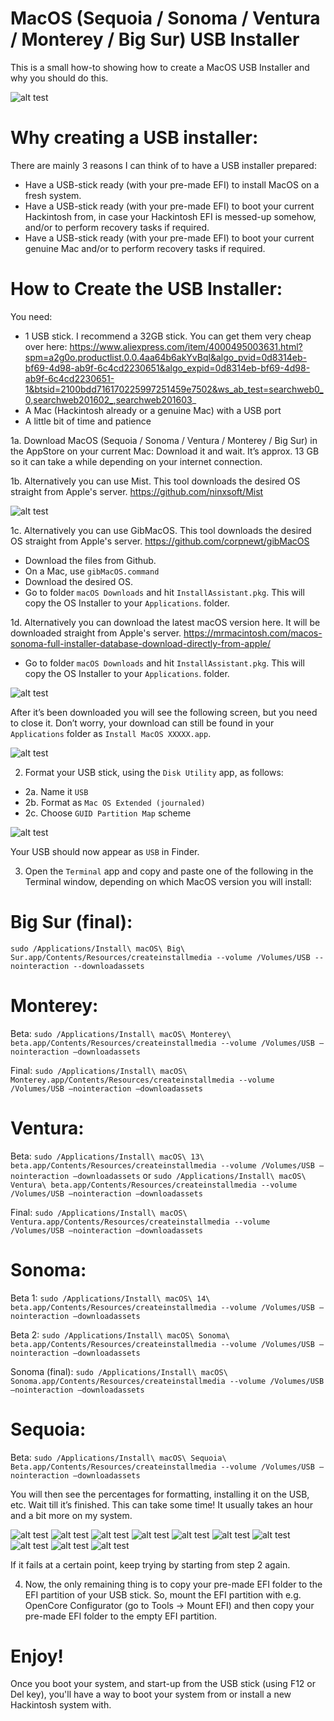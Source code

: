 # MacOS (Sequoia / Sonoma / Ventura / Monterey / Big Sur) USB Installer

This is a small how-to showing how to create a MacOS USB Installer and why you should do this.

![alt test](/Pictures/USB-STICK-Vent-Sonoma.png)


# Why creating a USB installer:

There are mainly 3 reasons I can think of to have a USB installer prepared:
-	Have a USB-stick ready (with your pre-made EFI) to install MacOS on a fresh system.
-	Have a USB-stick ready (with your pre-made EFI) to boot your current Hackintosh from, in case your Hackintosh EFI is messed-up somehow, and/or to perform recovery tasks if required.
-	Have a USB-stick ready (with your pre-made EFI) to boot your current genuine Mac and/or to perform recovery tasks if required.


# How to Create the USB Installer:

You need:

-	1 USB stick. I recommend a 32GB stick. You can get them very cheap over here: 
https://www.aliexpress.com/item/4000495003631.html?spm=a2g0o.productlist.0.0.4aa64b6akYvBql&algo_pvid=0d8314eb-bf69-4d98-ab9f-6c4cd2230651&algo_expid=0d8314eb-bf69-4d98-ab9f-6c4cd2230651-1&btsid=2100bdd716170225997251459e7502&ws_ab_test=searchweb0_0,searchweb201602_,searchweb201603_
-	A Mac (Hackintosh already or a genuine Mac) with a USB port
-	A little bit of time and patience

1a.	Download MacOS (Sequoia / Sonoma / Ventura / Monterey / Big Sur) in the AppStore on your current Mac:
Download it and wait. It’s approx. 13 GB so it can take a while depending on your internet connection.

1b. Alternatively you can use Mist. This tool downloads the desired OS straight from Apple's server.
https://github.com/ninxsoft/Mist

![alt test](/Pictures/2023-10-31_08-22-29.png)

1c. Alternatively you can use GibMacOS. This tool downloads the desired OS straight from Apple's server.
https://github.com/corpnewt/gibMacOS

- Download the files from Github.
- On a Mac, use ```gibMacOS.command```
- Download the desired OS.
- Go to folder ```macOS Downloads``` and hit ```InstallAssistant.pkg```. This will copy the OS Installer to your ```Applications```. folder.

1d. Alternatively you can download the latest macOS version here. It will be downloaded straight from Apple's server. 
https://mrmacintosh.com/macos-sonoma-full-installer-database-download-directly-from-apple/
- Go to folder ```macOS Downloads``` and hit ```InstallAssistant.pkg```. This will copy the OS Installer to your ```Applications```. folder.

![alt test](/Pictures/2023-07-04_08-17-41.png)

After it’s been downloaded you will see the following screen, but you need to close it. Don’t worry, your download can still be found in your ```Applications``` folder as ```Install MacOS XXXXX.app```.

![alt test](/Pictures/2023-07-04_08-52-13.png)


2.	Format your USB stick, using the ```Disk Utility``` app, as follows:
- 2a. Name it ```USB```
- 2b. Format as ```Mac OS Extended (journaled)```
- 2c. Choose ```GUID Partition Map``` scheme

![alt test](/Pictures/usbformat.png)

Your USB should now appear as ```USB``` in Finder. 

3.	Open the ```Terminal``` app and copy and paste one of the following in the Terminal window, depending on which MacOS version you will install:

# Big Sur (final):
```sudo /Applications/Install\ macOS\ Big\ Sur.app/Contents/Resources/createinstallmedia --volume /Volumes/USB --nointeraction --downloadassets```

# Monterey:
Beta: 
```sudo /Applications/Install\ macOS\ Monterey\ beta.app/Contents/Resources/createinstallmedia --volume /Volumes/USB —nointeraction —downloadassets```

Final:
```sudo /Applications/Install\ macOS\ Monterey.app/Contents/Resources/createinstallmedia --volume /Volumes/USB —nointeraction —downloadassets```

# Ventura:
Beta:
```sudo /Applications/Install\ macOS\ 13\ beta.app/Contents/Resources/createinstallmedia --volume /Volumes/USB —nointeraction —downloadassets```
or
```sudo /Applications/Install\ macOS\ Ventura\ beta.app/Contents/Resources/createinstallmedia --volume /Volumes/USB —nointeraction —downloadassets```

Final:
```sudo /Applications/Install\ macOS\ Ventura.app/Contents/Resources/createinstallmedia --volume /Volumes/USB —nointeraction —downloadassets```


# Sonoma:
Beta 1:
```sudo /Applications/Install\ macOS\ 14\ beta.app/Contents/Resources/createinstallmedia --volume /Volumes/USB —nointeraction —downloadassets```

Beta 2:
```sudo /Applications/Install\ macOS\ Sonoma\ beta.app/Contents/Resources/createinstallmedia --volume /Volumes/USB —nointeraction —downloadassets```

Sonoma (final):
```sudo /Applications/Install\ macOS\ Sonoma.app/Contents/Resources/createinstallmedia --volume /Volumes/USB —nointeraction —downloadassets```

# Sequoia: 

Beta:
```sudo /Applications/Install\ macOS\ Sequoia\ Beta.app/Contents/Resources/createinstallmedia --volume /Volumes/USB —nointeraction —downloadassets```


You will then see the percentages for formatting, installing it on the USB, etc. Wait till it’s finished. This can take some time! It usually takes an hour and a bit more on my system.

![alt test](/Pictures/2023-07-04_08-15-44.png)
![alt test](/Pictures/2023-07-04_08-16-04.png)
![alt test](/Pictures/2023-07-04_08-18-27.png)
![alt test](/Pictures/2023-07-04_08-18-37.png)
![alt test](/Pictures/2023-07-04_08-29-36.png)
![alt test](/Pictures/2023-07-04_08-30-40.png)
![alt test](/Pictures/2023-07-04_08-30-52.png)
![alt test](/Pictures/2023-07-04_08-31-05.png)
![alt test](/Pictures/2023-07-04_08-31-05.png)
![alt test](/Pictures/2023-07-04_08-32-18.png)

If it fails at a certain point, keep trying by starting from step 2 again. 

4.	Now, the only remaining thing is to copy your pre-made EFI folder to the EFI partition of your USB stick. So, mount the EFI partition with e.g. OpenCore Configurator (go to Tools -> Mount EFI) and then copy your pre-made EFI folder to the empty EFI partition. 

# Enjoy! 
Once you boot your system, and start-up from the USB stick (using F12 or Del key), you'll have a way to boot your system from or install a new Hackintosh system with. 
